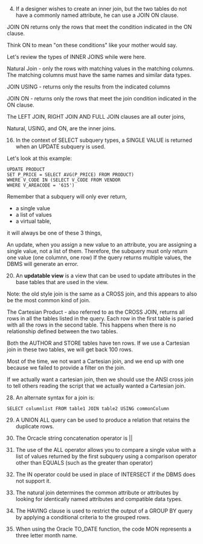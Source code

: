 4. If a designer wishes to create an inner join, but the two tables do not have a commonly named attribute, he can use a JOIN ON clause.

JOIN ON returns only the rows that meet the condition indicated in the ON clause.

Think ON to mean "on these conditions" like your mother would say. 

Let's review the types of INNER JOINS while were here.

Natural Join - only the rows with matching values in the matching columns. The matching columns must have the same names and similar data types. 

JOIN USING - returns only the results from the indicated columns

JOIN ON - returns only the rows that meet the join condition indicated in the ON clause.

The LEFT JOIN, RIGHT JOIN AND FULL JOIN clauses are all outer joins, 

Natural, USING, and ON, are the inner joins.

16. In the context of SELECT subquery types, a SINGLE VALUE is returned when an UPDATE subquery is used. 

Let's look at this example:
```
UPDATE PRODUCT 
SET P_PRICE = SELECT AVG(P_PRICE) FROM PRODUCT) 
WHERE V_CODE IN (SELECT V_CODE FROM VENDOR
WHERE V_AREACODE = '615')
```

Remember that a subquery will only ever return, 
- a single value
- a list of values
- a virtual table, 

it will always be one of these 3 things, 

An update, when you assign a new value to an attribute, you are assigning a single value, not a list of them. Therefore, the subquery must only return one value (one columnn, one row) If the query returns multiple values, the DBMS will generate an error.

20. An **updatable view** is a view that can be used to update attributes in the base tables that are used in the view.

Note: the old style join is the same as a CROSS join, and this appears to also be the most common kind of join. 

The Cartesian Product - also referred to as the CROSS JOIN, returns all rows in all the tables listed in the query. Each row in the first table is paried with all the rows in the second table. This happens when there is no relationship defined between the two tables. 

Both the AUTHOR and STORE tables have ten rows. If we use a Cartesian join in these two tables, we will get back 100 rows.

Most of the time, we not want a Cartesian join, and we end up with one because we failed to provide a filter on the join. 

If we actually want a cartesian join, then we should use the ANSI cross join to tell others reading the script that we actually wanted a Cartesian join.


28. An alternate syntax for a join is: 
```
SELECT columnlist FROM table1 JOIN table2 USING commonColumn
```

29. A UNION ALL query can be used to produce a relation that retains the duplicate rows.

30. The Orcacle string concatenation operator is ||

31. The use of the ALL operator allows you to compare a single value with a list of values returned by the first subquery using a comparison operator other than EQUALS (such as the greater than operator)

37. The IN operator could be used in place of INTERSECT if the DBMS does not support it.

45. The natural join determines the common attribute or attributes by looking for identically named attributes and compatible data types.

46. The HAVING clause is used to restrict the output of a GROUP BY query by applying a conditional criteria to the grouped rows.

54. When using the Oracle TO_DATE function, the code MON represents a three letter month name. 


